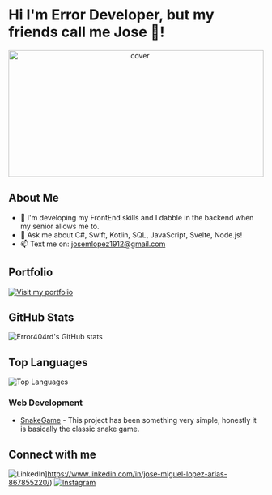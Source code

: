 # Hi I'm Error Developer, but my friends call me Jose 👋!

<div align="center">
<img width="100%" height = "250px" src="https://media.tenor.com/IHdlTRsmcS4AAAAM/404.gif" alt="cover" />
</div>

## About Me

- 🌱 I'm developing my FrontEnd skills and I dabble in the backend when my senior allows me to.
- 💬 Ask me about C#, Swift, Kotlin, SQL, JavaScript, Svelte, Node.js!
- 📫 Text me on: josemlopez1912@gmail.com

## Portfolio
[![Visit my portfolio](https://img.shields.io/badge/Portfolio-Visit%20Now-brightgreen?style=for-the-badge)](..)

## GitHub Stats

![Error404rd's GitHub stats](https://github-readme-stats.vercel.app/api?username=Error404RD&show_icons=true&theme=tokyonight)

## Top Languages

![Top Languages](https://github-readme-stats.vercel.app/api/top-langs/?username=Error404RD&layout=compact&theme=radical)

### Web Development
- [SnakeGame](https://github.com/Error404RD/SnakeGame) - This project has been something very simple, honestly it is basically the classic snake game.

## Connect with me
![LinkedIn](https://img.shields.io/badge/LinkedIn-Jose%20Lopez-blue?style=for-the-badge&logo=linkedin)]https://www.linkedin.com/in/jose-miguel-lopez-arias-867855220/)
[![Instagram](https://img.shields.io/badge/Instagram-Jose%20Lopez-blue?style=for-the-badge&logo=instagram)](https://www.instagram.com/https.josemlopez/)
